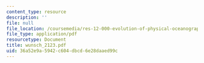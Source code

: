 ```yaml
---
content_type: resource
description: ''
file: null
file_location: /coursemedia/res-12-000-evolution-of-physical-oceanography-spring-2007/36a52e9a5942c604dbcd6e28daaed99c_wunsch_2123.pdf
file_type: application/pdf
resourcetype: Document
title: wunsch_2123.pdf
uid: 36a52e9a-5942-c604-dbcd-6e28daaed99c
---
```

